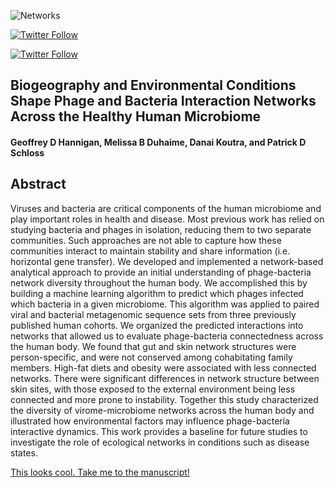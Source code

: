 ![Networks](https://media.giphy.com/media/xTiTnxpQ3ghPiB2Hp6/giphy.gif)

[![Twitter Follow](https://img.shields.io/twitter/follow/iprophage.svg?style=social)](https://twitter.com/iprophage)

[![Twitter Follow](https://img.shields.io/twitter/follow/PatSchloss.svg?style=social)](https://twitter.com/PatSchloss)

## Biogeography and Environmental Conditions Shape Phage and Bacteria Interaction Networks Across the Healthy Human Microbiome

#### Geoffrey D Hannigan, Melissa B Duhaime, Danai Koutra, and Patrick D Schloss

## Abstract

Viruses and bacteria are critical components of the human microbiome and play important roles in health and disease. Most previous work has relied on studying bacteria and phages in isolation, reducing them to two separate communities. Such approaches are not able to capture how these communities interact to maintain stability and share information (i.e. horizontal gene transfer). We developed and implemented a network-based analytical approach to provide an initial understanding of phage-bacteria network diversity throughout the human body. We accomplished this by building a machine learning algorithm to predict which phages infected which bacteria in a given microbiome. This algorithm was applied to paired viral and bacterial metagenomic sequence sets from three previously published human cohorts. We organized the predicted interactions into networks that allowed us to evaluate phage-bacteria connectedness across the human body. We found that gut and skin network structures were person-specific, and were not conserved among cohabitating family members. High-fat diets and obesity were associated with less connected networks. There were significant differences in network structure between skin sites, with those exposed to the external environment being less connected and more prone to instability. Together this study characterized the diversity of virome-microbiome networks across the human body and illustrated how environmental factors may influence phage-bacteria interactive dynamics. This work provides a baseline for future studies to investigate the role of ecological networks in conditions such as disease states.

[This looks cool. Take me to the manuscript!](https://github.com/SchlossLab/Hannigan_ConjunctisViribus_GenRes_2017/blob/master/doc/manuscript.pdf)
